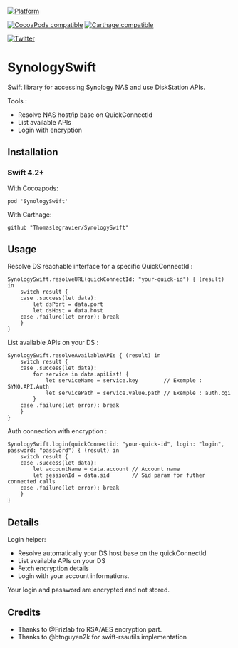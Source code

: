 [![Platform](https://img.shields.io/badge/Platforms-iOS%20%7CmacOS%20%7C%20watchOS%20%7C%20tvOS-4E4E4E.svg?colorA=28a745)](#installation)

[![CocoaPods compatible](https://img.shields.io/badge/CocoaPods-compatible-brightgreen.svg?style=flat&colorA=28a745&&colorB=4E4E4E)](https://github.com/Thomaslegravier/SynologySwift)
[![Carthage compatible](https://img.shields.io/badge/Carthage-compatible-brightgreen.svg?style=flat&colorA=28a745&&colorB=4E4E4E)](https://github.com/Thomaslegravier/SynologySwift)

[![Twitter](https://img.shields.io/badge/Twitter-@lebasalte-blue.svg?style=flat)](https://twitter.com/lebasalte)

# SynologySwift
Swift library for accessing Synology NAS and use DiskStation APIs.

Tools :
- Resolve NAS host/ip base on QuickConnectId
- List available APIs
- Login with encryption

Installation
------------

### Swift 4.2+

With Cocoapods:

```
pod 'SynologySwift'
```

With Carthage:

```
github "Thomaslegravier/SynologySwift"
```

Usage
-----

Resolve DS reachable interface for a specific QuickConnectId :

```
SynologySwift.resolveURL(quickConnectId: "your-quick-id") { (result) in
    switch result {
    case .success(let data):
        let dsPort = data.port
        let dsHost = data.host
    case .failure(let error): break
    }
}
```

List available APIs on your DS :

```
SynologySwift.resolveAvailableAPIs { (result) in
    switch result {
    case .success(let data):
        for service in data.apiList! {
            let serviceName = service.key        // Exemple : SYNO.API.Auth
            let servicePath = service.value.path // Exemple : auth.cgi
        }
    case .failure(let error): break
    }
}
```

Auth connection with encryption :

```
SynologySwift.login(quickConnectid: "your-quick-id", login: "login", password: "password") { (result) in
    switch result {
    case .success(let data):
        let accountName = data.account // Account name
        let sessionId = data.sid       // Sid param for futher connected calls
    case .failure(let error): break
    }
}
```

Details
-------

Login helper: 
- Resolve automatically your DS host base on the quickConnectId
- List available APIs on your DS
- Fetch encryption details
- Login with your account informations.

Your login and password are encrypted and not stored.

Credits
-------

- Thanks to @Frizlab fro RSA/AES encryption part.
- Thanks to @btnguyen2k for swift-rsautils implementation
